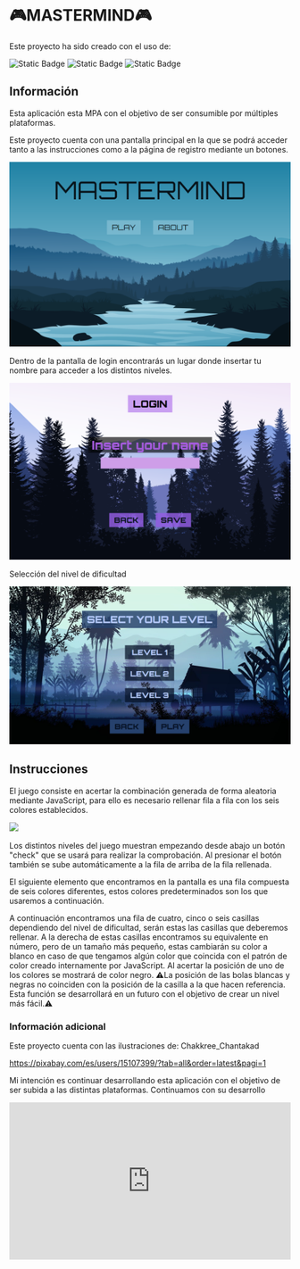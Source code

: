 
# 🎮MASTERMIND🎮

Este proyecto ha sido creado con el uso de:

![Static Badge](https://img.shields.io/badge/HTML5-orange?style=for-the-badge&logo=html5&logoColor=orange&labelColor=black&color=black)
![Static Badge](https://img.shields.io/badge/Javascript%20-%20yellow?style=for-the-badge&logo=Javascript&logoColor=e8d44d&labelColor=black&color=black)
![Static Badge](https://img.shields.io/badge/CSS3-%20yellow?style=for-the-badge&logo=CSS3&logoColor=0274b5&labelColor=black&color=black)

## Información

Esta aplicación esta MPA con el objetivo de ser consumible por múltiples plataformas.

Este proyecto cuenta con una pantalla principal en la que se podrá acceder tanto a las instrucciones como a la página de registro mediante un botones.

![](./img/home.png)

Dentro de la pantalla de login encontrarás un lugar donde insertar tu nombre para acceder a los distintos niveles.

![](./img/login.png)

Selección del nivel de dificultad

![](./img/niveles.png)

## Instrucciones

El juego consiste en acertar la combinación generada de forma aleatoria mediante JavaScript, para ello es necesario rellenar fila a fila con los seis colores establecidos.

![](./img/comandos.png)

Los distintos niveles del juego muestran empezando desde abajo un botón "check" que se usará para realizar la comprobación. Al presionar el botón también se sube automáticamente a la fila de arriba de la fila rellenada.

El siguiente elemento que encontramos en la pantalla es una fila compuesta de seis colores diferentes, estos colores predeterminados son los que usaremos a continuación.

A continuación encontramos una fila de cuatro, cinco o seis casillas dependiendo del nivel de dificultad, serán estas las casillas que deberemos rellenar. A la derecha de estas casillas encontramos su equivalente en número, pero de un tamaño más pequeño, estas cambiarán su color a blanco en caso de que tengamos algún color que coincida con el patrón de color creado internamente por JavaScript. Al acertar la posición de uno de los colores se mostrará de color negro. 
⚠️La posición de las bolas blancas y negras no coinciden con la posición de la casilla a la que hacen referencia. Esta función se desarrollará en un futuro con el objetivo de crear un nivel más fácil.⚠️

### Información adicional

Este proyecto cuenta con las ilustraciones de: Chakkree_Chantakad

https://pixabay.com/es/users/15107399/?tab=all&order=latest&pagi=1


Mi intención es continuar desarrollando esta aplicación con el objetivo de ser subida a las distintas plataformas. Continuamos con su desarrollo

<div style="width:100%;height:0;padding-bottom:56%;position:relative;"><iframe src="https://giphy.com/embed/XIqCQx02E1U9W" width="100%" height="100%" style="position:absolute" frameBorder="0" class="giphy-embed" allowFullScreen></iframe></div><p><a href="https://giphy.com/gifs/XIqCQx02E1U9W"></a></p>
